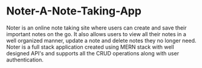 # Noter-A-Note-Taking-App
Noter is an online note taking site where users can create and save their important notes on the go. It also allows users to view all their notes in a well organized manner, update a note and delete notes they no longer need. Noter is a full stack application created using MERN stack with well designed API's and supports all the CRUD operations along with user authentication.
